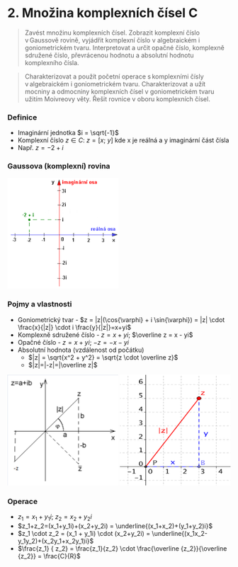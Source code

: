 # 2. Množina komplexních čísel C

> Zavést množinu komplexních čísel. Zobrazit komplexní číslo v Gaussově rovině, vyjádřit komplexní číslo v algebraickém i goniometrickém tvaru. Interpretovat a určit opačné číslo, komplexně sdružené číslo, převrácenou hodnotu a absolutní hodnotu komplexního čísla.

> Charakterizovat a použít početní operace s komplexními čísly v algebraickém i goniometrickém tvaru. Charakterizovat a užít mocniny a odmocniny komplexních čísel v goniometrickém tvaru užitím Moivreovy věty. Řešit rovnice v oboru komplexních čísel.

### Definice

- Imaginární jednotka $i = \sqrt{-1}$
- Komplexní číslo $z \in C: \ z = [x;\ y]$ kde x je reálná a y imaginární část čísla
- Např. $z = -2 + i$

### Gaussova (komplexní) rovina

<img src="./1.png" width="250" height="250"/>

### Pojmy a vlastnosti

- Goniometrický tvar - $z = |z|(\cos{\varphi} + i \sin{\varphi}) = |z| \cdot \frac{x}{|z|} \cdot i \frac{y}{|z|}=x+yi$
- Komplexně sdružené číslo - $z = x + yi$; $\overline z = x - yi$
- Opačné číslo - $z = x + yi;$ $-z = -x - yi$
- Absolutní hodnota (vzdálenost od počátku)
  - $|z| = \sqrt{x^2 + y^2} = \sqrt{z \cdot \overline z}$
  - $|z|=|-z|=|\overline z|$

<img src="./2.png" width="250" height="250"/>

<img src="./3.png" width="250" height="250"/>

### Operace

- $z_1 = x_1+y_1i$; $z_2 = x_2+y_2i$
- $z_1+z_2=(x_1+y_1i)+(x_2+y_2i) = \underline{(x_1+x_2)+(y_1+y_2)i}$
- $z_1 \cdot z_2 = (x_1 + y_1i) \cdot (x_2+y_2i) = \underline{(x_1x_2-y_1y_2)+(x_2y_1+x_2y_1)i}$
- $\frac{z_1} { z_2} = \frac{z_1}{z_2} \cdot \frac{\overline {z_2}}{\overline {z_2}} = \frac{C}{R}$
